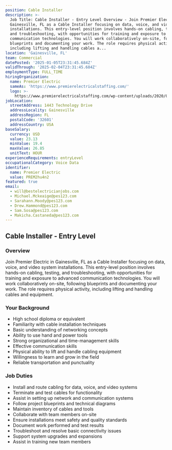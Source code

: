 ```yaml
---
position: Cable Installer
description: >-
  Job Title: Cable Installer - Entry Level Overview - Join Premier Electric in
  Gainesville, FL as a Cable Installer focusing on data, voice, and video system
  installations. This entry-level position involves hands-on cabling, testing,
  and troubleshooting, with opportunities for training and exposure to advanced
  communication technologies. You will work collaboratively on-site, following
  blueprints and documenting your work. The role requires physical activity,
  including lifting and handling cables a...
location: 'Gainesville, FL'
team: Commercial
datePosted: '2025-01-05T23:31:45.684Z'
validThrough: '2025-02-04T23:31:45.684Z'
employmentType: FULL_TIME
hiringOrganization:
  name: Premier Electric
  sameAs: 'https://www.premierelectricalstaffing.com/'
  logo: >-
    https://www.premierelectricalstaffing.com/wp-content/uploads/2020/05/Premier-Electrical-Staffing-logo.png
jobLocation:
  streetAddress: 1443 Technology Drive
  addressLocality: Gainesville
  addressRegion: FL
  postalCode: '32601'
  addressCountry: USA
baseSalary:
  currency: USD
  value: 23.13
  minValue: 19.4
  maxValue: 26.85
  unitText: HOUR
experienceRequirements: entryLevel
occupationalCategory: Voice Data
identifier:
  name: Premier Electric
  value: PREM2hu4n2
featured: true
email:
  - will@bestelectricianjobs.com
  - Michael.Mckeaige@pes123.com
  - Sarahann.Moody@pes123.com
  - Drew.Hammond@pes123.com
  - Sam.Sosa@pes123.com
  - Makicha.Castaneda@pes123.com
---
```




## Cable Installer - Entry Level

### Overview
Join Premier Electric in Gainesville, FL as a Cable Installer focusing on data, voice, and video system installations. This entry-level position involves hands-on cabling, testing, and troubleshooting, with opportunities for training and exposure to advanced communication technologies. You will work collaboratively on-site, following blueprints and documenting your work. The role requires physical activity, including lifting and handling cables and equipment.

### Your Background
- High school diploma or equivalent
- Familiarity with cable installation techniques
- Basic understanding of networking concepts
- Ability to use hand and power tools
- Strong organizational and time-management skills
- Effective communication skills
- Physical ability to lift and handle cabling equipment
- Willingness to learn and grow in the field
- Reliable transportation and punctuality

### Job Duties
- Install and route cabling for data, voice, and video systems
- Terminate and test cables for functionality
- Assist in setting up network and communication systems
- Follow project blueprints and technical diagrams
- Maintain inventory of cables and tools
- Collaborate with team members on-site
- Ensure installations meet safety and quality standards
- Document work performed and test results
- Troubleshoot and resolve basic connectivity issues
- Support system upgrades and expansions
- Assist in training new team members

